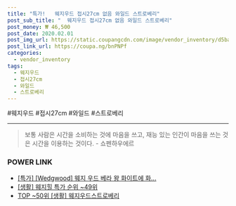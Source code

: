 ```yaml
--- 
title: "특가!   웨지우드 접시27cm 없음 와일드 스트로베리" 
post_sub_title: "  웨지우드 접시27cm 없음 와일드 스트로베리" 
post_money: ₩ 46,500 
post_date: 2020.02.01 
post_img_url: https://static.coupangcdn.com/image/vendor_inventory/d5ba/1b8c7a9450c364e1f03309750153417b5c2ff5d20ebcc699da2cb80c23df.jpg 
post_link_url: https://coupa.ng/bnPNPf 
categories: 
  - vendor_inventory 
tags: 
  - 웨지우드 
  - 접시27cm 
  - 와일드 
  - 스트로베리 
--- 
```

  #웨지우드 #접시27cm #와일드 #스트로베리 
<hr> 

> 보통 사람은 시간을 소비하는 것에 마음을 쓰고, 재능 있는 인간이 마음을 쓰는 것은 시간을 이용하는 것이다. - 쇼펜하우에르 


### POWER LINK

* <a href="https://blog.naver.com/an0733/221785937803" target="_blank">[특가] [Wedgwood] 웨지 우드 베라 왕 화이트에 화...</a>
* <a href="https://blog.naver.com/sakai111/221786200921" target="_blank"> [생활] 웨지힐 특가 순위 ~49위</a>
* <a href="https://blog.naver.com/an0733/221792604462" target="_blank"> TOP ~50위 [생활] 웨지우드스트로베리</a>
